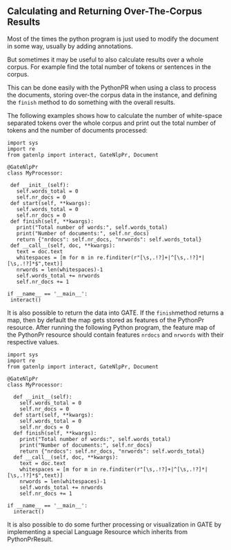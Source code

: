 ## Calculating and Returning Over-The-Corpus Results

Most of the times the python program is just used to modify the document in some way, usually by adding annotations. 

But sometimes it may be useful to also calculate results over a whole
corpus. For example find the total number of tokens or sentences in the corpus. 

This can be done easily with the PythonPR when using a class to 
process the documents, storing over-the corpus data in the instance,
 and defining the `finish` method to do something with the overall
 results.
 
 The following examples shows how to calculate the number of 
 white-space separated tokens  over the whole corpus and  print out the total number of tokens and the number of documents processed:
 
 ```
 import sys
import re
from gatenlp import interact, GateNlpPr, Document

@GateNlpPr
class MyProcessor:

  def __init__(self):
    self.words_total = 0
    self.nr_docs = 0
  def start(self, **kwargs):
    self.words_total = 0
    self.nr_docs = 0
  def finish(self, **kwargs):
    print("Total number of words:", self.words_total)
    print("Number of documents:", self.nr_docs)
    return {"nrdocs": self.nr_docs, "nrwords": self.words_total}
  def __call__(self, doc, **kwargs):
    text = doc.text
    whitespaces = [m for m in re.finditer(r"[\s,.!?]+|^[\s,.!?]*|[\s,.!?]*$",text)]
    nrwords = len(whitespaces)-1
    self.words_total += nrwords
    self.nr_docs += 1
    
if __name__ == '__main__':
  interact()
```

It is also possible to return the data into GATE. If the `finish`method
returns a map, then by default the map gets stored as features of the PythonPr resource. After running the following Python program, 
the feature map of the PythonPr resource should contain features `nrdocs` and `nrwords` with their respective values. 

```
import sys
import re
from gatenlp import interact, GateNlpPr, Document

@GateNlpPr
class MyProcessor:

  def __init__(self):
    self.words_total = 0
    self.nr_docs = 0
  def start(self, **kwargs):
    self.words_total = 0
    self.nr_docs = 0
  def finish(self, **kwargs):
    print("Total number of words:", self.words_total)
    print("Number of documents:", self.nr_docs)
    return {"nrdocs": self.nr_docs, "nrwords": self.words_total}
  def __call__(self, doc, **kwargs):
    text = doc.text
    whitespaces = [m for m in re.finditer(r"[\s,.!?]+|^[\s,.!?]*|[\s,.!?]*$",text)]
    nrwords = len(whitespaces)-1
    self.words_total += nrwords
    self.nr_docs += 1
    
if __name__ == '__main__':
  interact()
```

It is also possible to do some further processing or visualization in 
GATE by implementing a special Language Resource which inherits from PythonPrResult. 



